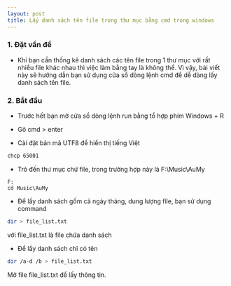 ```yaml
---
layout: post
title: Lấy danh sách tên file trong thư mục bằng cmd trong windows
---
```

### 1. Đặt vấn đề
- Khi bạn cần thống kê danh sách các tên file trong 1 thư mục với rất nhiều file khác nhau thì việc làm bằng tay là không thể. Vì vậy, bài viết này sẽ hướng dẫn bạn sử dụng cửa sổ dòng lệnh cmd để dễ dàng lấy danh sách tên file.

### 2. Bắt đầu 
- Trước hết bạn mở cửa sổ dòng lệnh run bằng tổ hợp phím Windows + R

- Gõ cmd > enter

- Cài đặt bản mã UTF8 để hiển thị tiếng Việt

```bash
chcp 65001
```

- Trỏ đến thư mục chứ file, trong trường hợp này là F:\Music\AuMy

```text
F:
cd Music\AuMy
```

- Để lấy danh sách gồm cả ngày tháng, dung lượng file, bạn sử dụng command

```bash
dir > file_list.txt
```

với file_list.txt là file chứa danh sách

- Để lấy danh sách chỉ có tên

```bash
dir /a-d /b > file_list.txt
```

Mở file file_list.txt để lấy thông tin.
